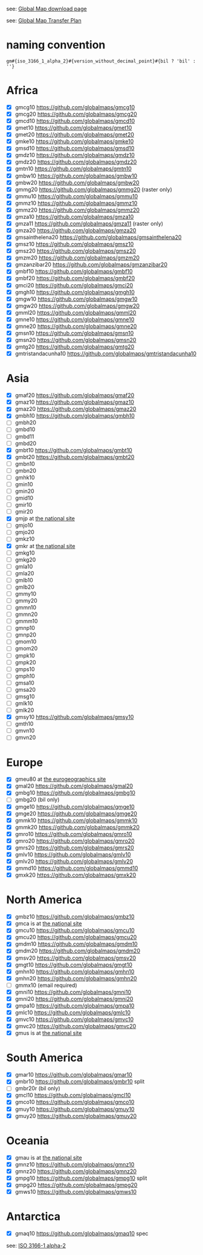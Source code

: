see: [Global Map download page](https://www.iscgm.org/gmd/)

see: [Global Map Transfer Plan](https://speakerdeck.com/gsiinternational/twenty-year-journey-in-global-mapping?slide=20)

# naming convention
```
gm#{iso_3166_1_alpha_2}#{version_without_decimal_point}#{bil ? 'bil' : ''}
```

# Africa
- [x] gmcg10 https://github.com/globalmaps/gmcg10
- [x] gmcg20 https://github.com/globalmaps/gmcg20
- [x] gmcd10 https://github.com/globalmaps/gmcd10
- [x] gmet10 https://github.com/globalmaps/gmet10
- [x] gmet20 https://github.com/globalmaps/gmet20
- [x] gmke10 https://github.com/globalmaps/gmke10
- [x] gmsd10 https://github.com/globalmaps/gmsd10
- [x] gmdz10 https://github.com/globalmaps/gmdz10
- [x] gmdz20 https://github.com/globalmaps/gmdz20
- [x] gmtn10 https://github.com/globalmaps/gmtn10
- [x] gmbw10 https://github.com/globalmaps/gmbw10
- [x] gmbw20 https://github.com/globalmaps/gmbw20
- [x] gmmg20 https://github.com/globalmaps/gmmg20 (raster only)
- [x] gmmu10 https://github.com/globalmaps/gmmu10
- [x] gmmz10 https://github.com/globalmaps/gmmz10
- [x] gmmz20 https://github.com/globalmaps/gmmz20
- [x] gmza10 https://github.com/globalmaps/gmza10
- [x] gmza11 https://github.com/globalmaps/gmza11 (raster only)
- [x] gmza20 https://github.com/globalmaps/gmza20
- [x] gmsainthelena20 https://github.com/globalmaps/gmsainthelena20
- [x] gmsz10 https://github.com/globalmaps/gmsz10
- [x] gmsz20 https://github.com/globalmaps/gmsz20
- [x] gmzm20 https://github.com/globalmaps/gmzm20
- [x] gmzanzibar20 https://github.com/globalmaps/gmzanzibar20
- [x] gmbf10 https://github.com/globalmaps/gmbf10
- [x] gmbf20 https://github.com/globalmaps/gmbf20
- [x] gmci20 https://github.com/globalmaps/gmci20
- [x] gmgh10 https://github.com/globalmaps/gmgh10
- [x] gmgw10 https://github.com/globalmaps/gmgw10
- [x] gmgw20 https://github.com/globalmaps/gmgw20
- [x] gmml20 https://github.com/globalmaps/gmml20
- [x] gmne10 https://github.com/globalmaps/gmne10
- [x] gmne20 https://github.com/globalmaps/gmne20
- [x] gmsn10 https://github.com/globalmaps/gmsn10
- [x] gmsn20 https://github.com/globalmaps/gmsn20
- [x] gmtg20 https://github.com/globalmaps/gmtg20
- [x] gmtristandacunha10 https://github.com/globalmaps/gmtristandacunha10

# Asia
- [x] gmaf20 https://github.com/globalmaps/gmaf20
- [x] gmaz10 https://github.com/globalmaps/gmaz10
- [x] gmaz20 https://github.com/globalmaps/gmaz20
- [x] gmbh10 https://github.com/globalmaps/gmbh10
- [ ] gmbh20
- [ ] gmbd10
- [ ] gmbd11
- [ ] gmbd20
- [x] gmbt10 https://github.com/globalmaps/gmbt10
- [x] gmbt20 https://github.com/globalmaps/gmbt20
- [ ] gmbn10
- [ ] gmbn20
- [ ] gmhk10
- [ ] gmin10
- [ ] gmin20
- [ ] gmid10
- [ ] gmir10
- [ ] gmir20
- [x] gmjp at [the national site](http://www.gsi.go.jp/kankyochiri/gm_japan_e.html)
- [ ] gmjo10
- [ ] gmjo20
- [ ] gmkz10
- [x] gmkr at [the national site](http://www.ngii.go.kr/jsp/globalmap.jsp)
- [ ] gmkg10
- [ ] gmkg20
- [ ] gmla10
- [ ] gmla20
- [ ] gmlb10
- [ ] gmlb20
- [ ] gmmy10
- [ ] gmmy20
- [ ] gmmn10
- [ ] gmmn20
- [ ] gmmm10
- [ ] gmnp10
- [ ] gmnp20
- [ ] gmom10
- [ ] gmom20
- [ ] gmpk10
- [ ] gmpk20
- [ ] gmps10
- [ ] gmph10
- [ ] gmsa10
- [ ] gmsa20
- [ ] gmsg10
- [ ] gmlk10
- [ ] gmlk20
- [x] gmsy10 https://github.com/globalmaps/gmsy10
- [ ] gmth10
- [ ] gmvn10
- [ ] gmvn20

# Europe
- [x] gmeu80 at [the eurogeographics site](http://www.eurogeographics.org/products-and-services/euroglobalmap)
- [x] gmal20 https://github.com/globalmaps/gmal20
- [x] gmbg10 https://github.com/globalmaps/gmbg10
- [ ] gmbg20 (bil only)
- [x] gmge10 https://github.com/globalmaps/gmge10
- [x] gmge20 https://github.com/globalmaps/gmge20
- [x] gmmk10 https://github.com/globalmaps/gmmk10
- [x] gmmk20 https://github.com/globalmaps/gmmk20
- [x] gmro10 https://github.com/globalmaps/gmro10
- [x] gmro20 https://github.com/globalmaps/gmro20
- [x] gmrs20 https://github.com/globalmaps/gmrs20
- [x] gmlv10 https://github.com/globalmaps/gmlv10
- [x] gmlv20 https://github.com/globalmaps/gmlv20
- [x] gmmd10 https://github.com/globalmaps/gmmd10
- [x] gmxk20 https://github.com/globalmaps/gmxk20

# North America
- [x] gmbz10 https://github.com/globalmaps/gmbz10
- [x] gmca is at [the national site](http://geogratis.gc.ca/api/en/nrcan-rncan/ess-sst/28a7cfa1-b995-5a3c-b850-a6df2a6403b5)
- [x] gmcu10 https://github.com/globalmaps/gmcu10
- [x] gmcu20 https://github.com/globalmaps/gmcu20
- [x] gmdm10 https://github.com/globalmaps/gmdm10
- [x] gmdm20 https://github.com/globalmaps/gmdm20
- [x] gmsv20 https://github.com/globalmaps/gmsv20
- [x] gmgt10 https://github.com/globalmaps/gmgt10
- [x] gmhn10 https://github.com/globalmaps/gmhn10
- [x] gmhn20 https://github.com/globalmaps/gmhn20
- [ ] gmmx10 (email required)
- [x] gmni10 https://github.com/globalmaps/gmni10
- [x] gmni20 https://github.com/globalmaps/gmni20
- [x] gmpa10 https://github.com/globalmaps/gmpa10
- [x] gmlc10 https://github.com/globalmaps/gmlc10
- [x] gmvc10 https://github.com/globalmaps/gmvc10
- [x] gmvc20 https://github.com/globalmaps/gmvc20
- [x] gmus is at [the national site](https://www.iscgm.org/gmd/download/usa.html)

# South America
- [x] gmar10 https://github.com/globalmaps/gmar10
- [x] gmbr10 https://github.com/globalmaps/gmbr10 split
- [ ] gmbr20r (bil only)
- [x] gmcl10 https://github.com/globalmaps/gmcl10
- [x] gmco10 https://github.com/globalmaps/gmco10
- [x] gmuy10 https://github.com/globalmaps/gmuy10
- [x] gmuy20 https://github.com/globalmaps/gmuy20

# Oceania
- [x] gmau is at [the national site](https://www.ga.gov.au/products/servlet/controller?event=GEOCAT_DETAILS&catno=48006)
- [x] gmnz10 https://github.com/globalmaps/gmnz10
- [x] gmnz20 https://github.com/globalmaps/gmnz20
- [x] gmpg10 https://github.com/globalmaps/gmpg10 split
- [x] gmpg20 https://github.com/globalmaps/gmpg20
- [x] gmws10 https://github.com/globalmaps/gmws10

# Antarctica
- [x] gmaq10 https://github.com/globalmaps/gmaq10 spec

see: [ISO 3166-1 alpha-2](https://en.wikipedia.org/wiki/ISO_3166-1_alpha-2)
